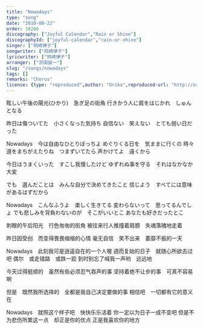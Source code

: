 ```yaml
---
title: "Nowadays"
type: "song"
date: "2010-08-22"
order: 10206
discography: ["Joyful Calendar","Rain or Shine"]
discographyId: ["joyful-calendar","rain-or-shine"]
singer: ["岡崎律子"]
songwriter: ["岡崎律子"]
lyricwriter: ["岡崎律子"]
arranger: ["京田誠一"]
slug: "/songs/nowadays"
tags: []
remarks: "Chorus"
license: {type: "reproduced",author: "Orika",reproduced-url: "http://orikamushi.myweb.hinet.net/",reproduced-website: "織歌蟲網站"}
---
```


眩しい午後の陽光(ひかり)　急ぎ足の街角 
行きかう人に肩をはじかれ　しゅんとなる 

昨日は傷ついてた　小さくなった気持ち 
自信ない　笑えない　とても弱い日だった 

Nowadays　今は自由なひとりぼっちよ 
めぐりくる日を　気ままに行くの 
時々　道をまちがえたりね　つまずいてたら 
声かけてよ　遠くから 

今日はうまくいった　すこし我慢したけど 
ゆずれぬ事を守る　それはなかなか大変 

でも　選んだことは　みんな自分で決めてきたこと 
信じよう　すべてには意味があるはずだから 

Nowadays　こんなふうよ　楽しく生きてる 
変わらないって　思ってるんでしょ 
でも悲しみを背負わないのが　そこがいいとこ 
あなたも好きだったとこ

<!-- 翻译 -->

刺眼的午后阳光　行色匆匆的街角 
被往来行人推撞着肩膀　失魂落魄地走着 

昨日因受创　而变得畏畏缩缩的心情 
毫无自信　笑不出来　萎靡不振的一天 

Nowadays　此刻我可是逍遥自在的一个人喔 
週而复始的日子　就随心所欲去过吧 
偶尔　或走错路　或跌一跤 
到时别忘了喊我一声哟　远远地 

今天过得挺顺的　虽然有些必须忍气吞声的事 
坚持着绝不让步的事　可真不容易啊 

但是　既然我所选择的　全都是我自己决定要做的事 
相信吧　一切都有它的意义在 

Nowadays　就照这个样子吧　快快乐乐活着 
你一定以为日子一成不变吧 
但是不为悲伤所累这一点　却正是你的优点 
正是我喜欢你的地方
